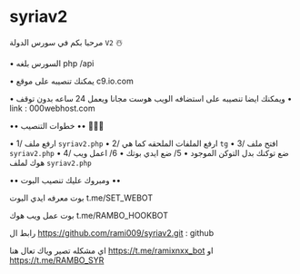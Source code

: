 # syriav2


مرحبا بكم في سورس الدولة `V2` ☃️


• السورس بلغه  php /api


• يمكنك تنصيبه على موقع c9.io.com


•  ويمكنك ايضا تنصيبه على استضافه الويب هوست مجانا ويعمل 24 ساعه بدون توقف 
• link : 000webhost.com 

•• خطوات التنصيب •• 👨🏻‍💻

• 1/ ارفع ملف `syriav2.php`
• 2/ ارفع الملفات الملحقه كما هي `tg`
• 3/ افتح ملف `syriav2.php`
• 4/ ضع توكنك بدل التوكن الموجود
• 5/ ضع ايدي بوتك 
• 6/ اعمل ويب هوك لملف `syriav2.php`

•• ومبروك عليك تنصيب البوت ••

بوت معرفه ايدي البوت t.me/SET_WEBOT

بوت عمل ويب هوك t.me/RAMBO_HOOKBOT


رابط ال   https://github.com/rami009/syriav2.git : github


اي مشكله تصير  وياك تعال هنا 
https://t.me/ramixnxx_bot 
او 
https://t.me/RAMBO_SYR
